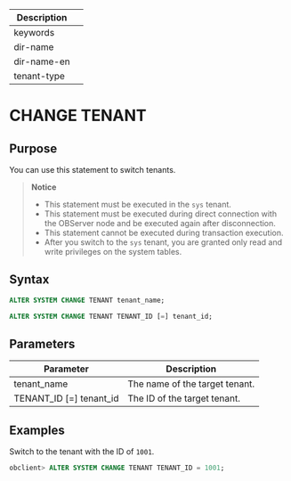 | Description   |                 |
|---------------|-----------------|
| keywords      |                 |
| dir-name      |                 |
| dir-name-en   |                 |
| tenant-type   |                 |

# CHANGE TENANT

## Purpose

You can use this statement to switch tenants.
> **Notice**
>
> * This statement must be executed in the `sys` tenant.
> * This statement must be executed during direct connection with the OBServer node and be executed again after disconnection.
> * This statement cannot be executed during transaction execution.
> * After you switch to the `sys` tenant, you are granted only read and write privileges on the system tables.

## Syntax

```sql
ALTER SYSTEM CHANGE TENANT tenant_name;

ALTER SYSTEM CHANGE TENANT TENANT_ID [=] tenant_id;
```

## Parameters

| **Parameter** | **Description** |
|---------------------------|---------------|
| tenant_name | The name of the target tenant.  |
| TENANT_ID \[=\] tenant_id | The ID of the target tenant.  |


## Examples

Switch to the tenant with the ID of `1001`.

```sql
obclient> ALTER SYSTEM CHANGE TENANT TENANT_ID = 1001;
```

